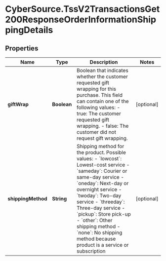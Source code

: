 # CyberSource.TssV2TransactionsGet200ResponseOrderInformationShippingDetails

## Properties
Name | Type | Description | Notes
------------ | ------------- | ------------- | -------------
**giftWrap** | **Boolean** | Boolean that indicates whether the customer requested gift wrapping for this purchase. This field can contain one of the following values: - true: The customer requested gift wrapping. - false: The customer did not request gift wrapping.  | [optional] 
**shippingMethod** | **String** | Shipping method for the product. Possible values:   - &#x60;lowcost&#x60;: Lowest-cost service  - &#x60;sameday&#x60;: Courier or same-day service  - &#x60;oneday&#x60;: Next-day or overnight service  - &#x60;twoday&#x60;: Two-day service  - &#x60;threeday&#x60;: Three-day service  - &#x60;pickup&#x60;: Store pick-up  - &#x60;other&#x60;: Other shipping method  - &#x60;none&#x60;: No shipping method because product is a service or subscription  | [optional] 



